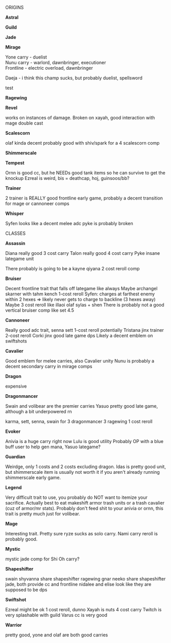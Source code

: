 ORIGINS

**Astral**



**Guild**




**Jade**




**Mirage**

Yone carry - duelist <br />
Nunu carry - warlord, dawnbringer, executioner <br />
Frontline - electric overload, dawnbringer <br />

Daeja - i think this champ sucks, but probably duelist, spellsword <br />

test

**Ragewing**



**Revel**

works on instances of damage. Broken on xayah, good interaction with mage double cast



**Scalescorn**

olaf kinda decent
probably good with shiv/spark for a 4 scalescorn comp

**Shimmerscale**

**Tempest**

Ornn is good cc, but he NEEDs good tank items so he can survive to get the knockup
Ezreal is weird, bis = deathcap, hoj, guinsoos/bb?

**Trainer**

2 trainer is REALLY good frontline early game, probably a decent transition for mage or cannoneer comps

**Whisper**

Syfen looks like a decent melee adc
pyke is probably broken


CLASSES

**Assassin**

Diana really good 3 cost carry
Talon really good 4 cost carry
Pyke insane lategame unit

There probably is going to be a kayne qiyana 2 cost reroll comp

**Bruiser**

Decent frontline trait that falls off lategame like always
Maybe archangel skarner with tahm kench 1-cost reroll
Syfen: charges at farthest enemy within 2 hexes => likely never gets to charge to backline (3 hexes away)
Maybe 3 cost reroll like illaoi olaf sylas + shen
There is probably not a good vertical bruiser comp like set 4.5

**Cannoneer**

Really good adc trait, senna sett 1-cost reroll potentially
Tristana jinx trainer 2-cost reroll
Corki jinx good late game dps
Likely a decent emblem on swiftshots

**Cavalier**

Good emblem for melee carries, also Cavalier unity
Nunu is probably a decent secondary carry in mirage comps

**Dragon**

expensive

**Dragonmancer**

Swain and volibear are the premier carries
Yasuo pretty good late game, although a bit underpowered rn

karma, sett, senna, swain for 3 dragonmancer 3 ragewing 1 cost reroll

**Evoker**

Anivia is a huge carry right now
Lulu is good utility
Probably OP with a blue buff user to help gen mana, Yasuo lategame?

**Guardian**

Weirdge, only 1 costs and 2 costs excluding dragon. Idas is pretty good unit, but shimmerscale item is usually not worth it if you aren't already running shimmerscale early game.

**Legend**

Very difficult trait to use, you probably do NOT want to itemize your sacrifice. Actually best to eat makeshift armor trash units or a trash cavalier (cuz of armor/mr stats). Probably don't feed shit to your anivia or ornn, this trait is pretty much just for volibear.

**Mage**

Interesting trait. Pretty sure ryze sucks as solo carry. Nami carry reroll is probably good.

**Mystic**

mystic jade comp for Shi Oh carry?

**Shapeshifter**

swain shyvanna share shapeshifter ragewing
gnar neeko share shapeshifter jade, both provide cc and frontline
nidalee and elise look like they are supposed to be dps

**Swiftshot**

Ezreal might be ok 1 cost reroll, dunno
Xayah is nuts 4 cost carry
Twitch is very splashable with guild
Varus cc is very good

**Warrior**

pretty good, yone and olaf are both good carries
